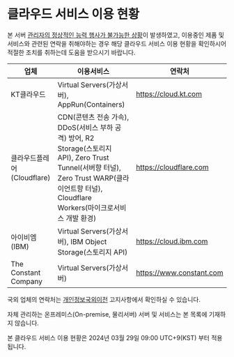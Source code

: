 # 클라우드 서비스 이용 현황

본 서버 [관리자의 정상적인 능력 행사가 불가능한 상황](site_extended_description.md)이 발생하였고, 이용중인 제품 및 서비스와 관련된 연락을 취해야하는 경우 해당 클라우드 서비스 이용 현황을 확인하시어 적절한 조치를 취하는데 도움을 받으시기 바랍니다.

|업체|이용서비스|연락처|
|---|---|---|
|KT클라우드|Virtual Servers(가상서버), AppRun(Containers)|https://cloud.kt.com|
|클라우드플레어(Cloudflare)|CDN(콘텐츠 전송 가속), DDoS(서비스 부하 공격) 방어, R2 Storage(스토리지 API), Zero Trust Tunnel(서버향 터널), Zero Trust WARP(클라이언트향 터널), Cloudflare Workers(마이크로서비스 개발 환경)|https://cloudflare.com|
|아이비엠(IBM)|Virtual Servers(가상서버), IBM Object Storage(스토리지 API)|https://cloud.ibm.com|
|The Constant Company|Virtual Servers(가상서버)|https://www.constant.com|

국외 업체의 연락처는 [개인정보국외이전](hosting_locations.md) 고지사항에서 확인하실 수 있습니다.

자체 관리하는 온프레미스(On-premise, 물리서버) 서버 및 서비스는 본 목록에 기재하지 않습니다.

본 클라우드 서비스 이용 현황은 2024년 03월 29일 09:00 UTC+9(KST) 부터 적용됩니다.
